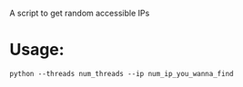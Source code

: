 A script to get random accessible IPs
# Usage: 
`python --threads num_threads --ip num_ip_you_wanna_find`
